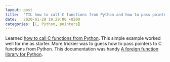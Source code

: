 ```yaml
---
layout: post
title:  "TIL how to call C functions from Python and how to pass pointers"
date:   2020-01-29 19:29:00 +0200
categories: [C, Python, pointers]
---
```

Learned [how to call C functions from Python](https://www.journaldev.com/31907/calling-c-functions-from-python). This simple example worked well for me as starter. More trickier was to guess how to pass pointers to C functions from Python. This documentation was handy [A foreign function library for Python](https://docs.python.org/3/library/ctypes.html). 
